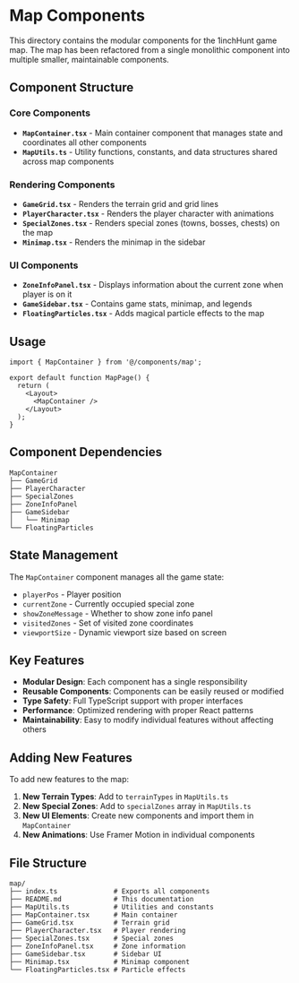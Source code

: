 # Map Components

This directory contains the modular components for the 1inchHunt game map. The map has been refactored from a single monolithic component into multiple smaller, maintainable components.

## Component Structure

### Core Components

- **`MapContainer.tsx`** - Main container component that manages state and coordinates all other components
- **`MapUtils.ts`** - Utility functions, constants, and data structures shared across map components

### Rendering Components

- **`GameGrid.tsx`** - Renders the terrain grid and grid lines
- **`PlayerCharacter.tsx`** - Renders the player character with animations
- **`SpecialZones.tsx`** - Renders special zones (towns, bosses, chests) on the map
- **`Minimap.tsx`** - Renders the minimap in the sidebar

### UI Components

- **`ZoneInfoPanel.tsx`** - Displays information about the current zone when player is on it
- **`GameSidebar.tsx`** - Contains game stats, minimap, and legends
- **`FloatingParticles.tsx`** - Adds magical particle effects to the map

## Usage

```tsx
import { MapContainer } from '@/components/map';

export default function MapPage() {
  return (
    <Layout>
      <MapContainer />
    </Layout>
  );
}
```

## Component Dependencies

```
MapContainer
├── GameGrid
├── PlayerCharacter
├── SpecialZones
├── ZoneInfoPanel
├── GameSidebar
│   └── Minimap
└── FloatingParticles
```

## State Management

The `MapContainer` component manages all the game state:

- `playerPos` - Player position
- `currentZone` - Currently occupied special zone
- `showZoneMessage` - Whether to show zone info panel
- `visitedZones` - Set of visited zone coordinates
- `viewportSize` - Dynamic viewport size based on screen

## Key Features

- **Modular Design**: Each component has a single responsibility
- **Reusable Components**: Components can be easily reused or modified
- **Type Safety**: Full TypeScript support with proper interfaces
- **Performance**: Optimized rendering with proper React patterns
- **Maintainability**: Easy to modify individual features without affecting others

## Adding New Features

To add new features to the map:

1. **New Terrain Types**: Add to `terrainTypes` in `MapUtils.ts`
2. **New Special Zones**: Add to `specialZones` array in `MapUtils.ts`
3. **New UI Elements**: Create new components and import them in `MapContainer`
4. **New Animations**: Use Framer Motion in individual components

## File Structure

```
map/
├── index.ts              # Exports all components
├── README.md             # This documentation
├── MapUtils.ts           # Utilities and constants
├── MapContainer.tsx      # Main container
├── GameGrid.tsx          # Terrain grid
├── PlayerCharacter.tsx   # Player rendering
├── SpecialZones.tsx      # Special zones
├── ZoneInfoPanel.tsx     # Zone information
├── GameSidebar.tsx       # Sidebar UI
├── Minimap.tsx           # Minimap component
└── FloatingParticles.tsx # Particle effects
``` 